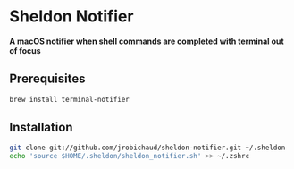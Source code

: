 # Sheldon Notifier

**A macOS notifier when shell commands are completed with terminal out of focus**

## Prerequisites

```bash
brew install terminal-notifier
```

## Installation

```bash
git clone git://github.com/jrobichaud/sheldon-notifier.git ~/.sheldon
echo 'source $HOME/.sheldon/sheldon_notifier.sh' >> ~/.zshrc
```
